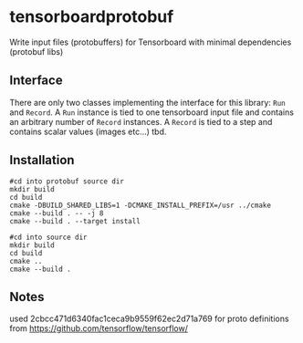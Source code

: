 # tensorboardprotobuf
Write input files (protobuffers) for Tensorboard with minimal dependencies (protobuf libs)

## Interface
There are only two classes implementing the interface for this library: `Run` and `Record`. A `Run` instance is tied to one tensorboard input file and contains an arbitrary number of `Record` instances. A `Record` is tied to a step and contains scalar values (images etc...) tbd.


## Installation
```
#cd into protobuf source dir
mkdir build
cd build
cmake -DBUILD_SHARED_LIBS=1 -DCMAKE_INSTALL_PREFIX=/usr ../cmake
cmake --build . -- -j 8
cmake --build . --target install
```
```
#cd into source dir
mkdir build
cd build
cmake ..
cmake --build .
```

## Notes
used 2cbcc471d6340fac1ceca9b9559f62ec2d71a769 for proto definitions from https://github.com/tensorflow/tensorflow/

